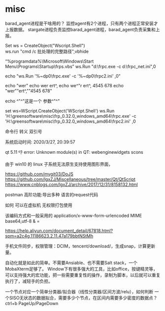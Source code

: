 # misc

 barad_agent进程是干啥用的？
 监控agent有2个进程，只有两个进程正常安装才上报数据。
stargate进程负责监控barad_agent进程，barad_agent负责采集和上报。


Set ws = CreateObject("Wscript.Shell")   
ws.run "cmd /c 批处理的完整路径",vbhide

“%programdata%\Microsoft\Windows\Start Menu\Programs\Startup\frps.vbs”
ws.Run "d:\frpc.exe -c d:\frpc_net.ini",0

echo "ws.Run '%~dp0\frpc.exe' -c  '%~dp0\frpc2.ini' ,0"

echo "wer"
echo wer ert^,
echo we^"r ert^, 4545 678
echo "wer""ert^,""4545 678"

echo ^"^"这是一个 参数^"^"

set ws=WScript.CreateObject('WScript.Shell')
ws.Run 'H:\greensoftware\misc\frp_0.32.0_windows_amd64\frpc.exe' -c  'H:\greensoftware\misc\frp_0.32.0_windows_amd64\frpc2.ini' ,0 

命令行  转义 双引号



系统启动时间:     2020/3/27, 20:39:57


qt 5.11 :-1: error: Unknown module(s) in QT: webenginewidgets
scons 

由于 win10 的 linux 子系统无法原生支持使用图形界面，


https://github.com/mygit03/DoJS
https://github.com/lgxZJ/Miscellaneous/tree/master/Qt/QtScript
https://www.cnblogs.com/lgxZJ/archive/2017/12/31/8158132.html


postman 高阶功能:导出多种 语言的request代码

如何 可以在虚拟机 无权限打包使用 


该编码方式和一般采用的 application/x-www-form-urlencoded MIME 
base64,utf-8 
& = 

https://help.aliyun.com/document_detail/67818.html?spm=a2c4g.11186623.2.11.47a179bbtNStMh


手机文件同步，权限管理：DCIM，tencent/download/，生成snap，计算更新量。


自动化就是如此的简单。不需要Ansiable、也不需要Salt stack，一个MobaXterm足够了。
Window下有很多强大的工具，比如office，按键精灵等，可以支持强大的宏功能，把一些需要重复性的操作，录制为脚本，以后就可以重复执行了，减轻手的负担。

一个节点对应一个简单分类器/拟合器（线性分类器/区间方波/relu），如何判断 一个SISO无状态的数据拟合，需要多少个节点，在区间内需要多少密度的数据点？
ctrl+b PageUp/PageDown


